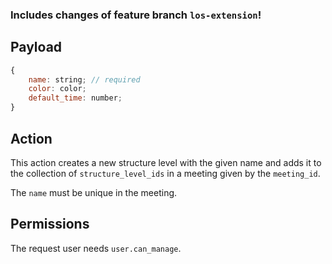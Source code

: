### Includes changes of feature branch `los-extension`!

## Payload

```js
{
    name: string; // required
    color: color;
    default_time: number;
}
```

## Action

This action creates a new structure level with the given name and adds it to the collection of `structure_level_ids` in a meeting given by the `meeting_id`.

The `name` must be unique in the meeting.

## Permissions

The request user needs `user.can_manage`.